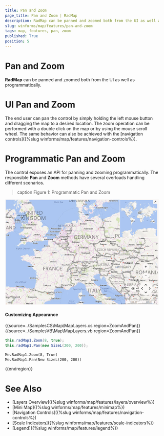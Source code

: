 ```yaml
---
title: Pan and Zoom
page_title: Pan and Zoom | RadMap
description: RadMap can be panned and zoomed both from the UI as well as programmatically.
slug: winforms/map/features/pan-and-zoom
tags: map, features, pan, zoom
published: True
position: 5
---
```


# Pan and Zoom

__RadMap__ can be panned and zoomed both from the UI as well as programmatically.

# UI Pan and Zoom

The end user can pan the control by simply holding the left mouse button and dragging the map to a desired location. The zoom operation can be performed with a double click on the map or by using the mouse scroll wheel. The same behavior can also be achieved with the [navigation controls]({%slug winforms/map/features/navigation-controls%}).

# Programmatic Pan and Zoom

The control exposes an API for panning and zooming programmatically. The responsible __Pan__ and __Zoom__ methods have several overloads handling different scenarios.

>caption Figure 1: Programmatic Pan and Zoom

![map features pan and zoom 001](images/map-features-pan-and-zoom001.gif)

#### Customizing Appearance

{{source=..\SamplesCS\Map\MapLayers.cs region=ZoomAndPan}} 
{{source=..\SamplesVB\Map\MapLayers.vb region=ZoomAndPan}}
````C#
this.radMap1.Zoom(8, true);
this.radMap1.Pan(new SizeL(200, 200));

````
````VB.NET
Me.RadMap1.Zoom(8, True)
Me.RadMap1.Pan(New SizeL(200, 200))

````



{{endregion}}

# See Also

* [Layers Overview]({%slug winforms/map/features/layers/overview%})
* [Mini Map]({%slug winforms/map/features/minimap%})
* [Navigation Controls]({%slug winforms/map/features/navigation-controls%})
* [Scale Indicators]({%slug winforms/map/features/scale-indicators%})
* [Legend]({%slug winforms/map/features/legend%})